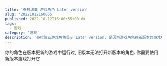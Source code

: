 ```yaml
---
title: '泰拉瑞亚 游戏角色 Later version'
slug: '20221012160055'
published: 2022-10-12T16:00:55+08:00
tags:
  - 游戏
category: '游戏'
description: '泰拉瑞亚游戏角色显示 Later version. 是因为游戏角色在新版本的游戏中运行过, 所以旧版本会显示这个'
---
```


你的角色在版本更新的游戏中运行过, 旧版本无法打开新版本的角色. 你需要使用新版本游戏打开它
